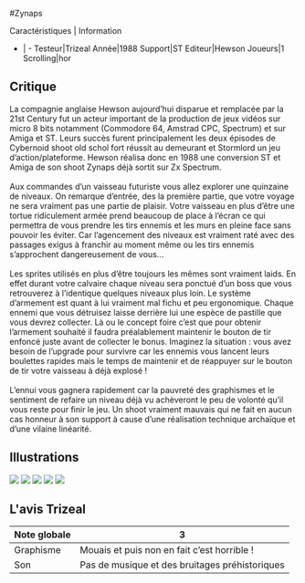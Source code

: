 #Zynaps

Caractéristiques | Information
- | -
Testeur|Trizeal
Année|1988
Support|ST
Editeur|Hewson
Joueurs|1
Scrolling|hor

## Critique
La compagnie anglaise Hewson aujourd’hui disparue et remplacée par la 21st Century fut un acteur important de la production de jeux vidéos sur micro 8 bits notamment (Commodore 64, Amstrad CPC, Spectrum) et sur Amiga et ST. Leurs succès furent principalement les deux épisodes de Cybernoid shoot old schol fort réussit au demeurant et Stormlord un jeu d’action/plateforme. Hewson réalisa donc en 1988 une conversion ST et Amiga de son shoot Zynaps déjà sortit sur Zx Spectrum.<br/><br/>Aux commandes d’un vaisseau futuriste vous allez explorer une quinzaine de niveaux. On remarque d’entrée, des la première partie, que votre voyage ne sera vraiment pas une partie de plaisir. Votre vaisseau en plus d’être une tortue ridiculement armée prend beaucoup de place à l’écran ce qui permettra de vous prendre les tirs ennemis et les murs en pleine face sans pouvoir les éviter. Car l’agencement des niveaux est vraiment raté avec des passages exigus à franchir au moment même ou les tirs ennemis s’approchent dangereusement de vous…<br/><br/>Les sprites utilisés en plus d’être toujours les mêmes sont vraiment laids. En effet durant votre calvaire chaque niveau sera ponctué d’un boss que vous retrouverez à l’identique quelques niveaux plus loin. Le système d’armement est quant à lui vraiment mal fichu et peu ergonomique. Chaque ennemi que vous détruisez laisse derrière lui une espèce de pastille que vous devrez collecter. Là ou le concept foire c’est que pour obtenir l’armement souhaité il faudra préalablement maintenir le bouton de tir enfoncé juste avant de collecter le bonus. Imaginez la situation : vous avez besoin de l’upgrade pour survivre car les ennemis vous lancent leurs boulettes rapides mais le temps de maintenir et de réappuyer sur le bouton de tir votre vaisseau à déjà explosé !<br/><br/>L’ennui vous gagnera rapidement car la pauvreté des graphismes et le sentiment de refaire un niveau déjà vu achèveront le peu de volonté qu’il vous reste pour finir le jeu. Un shoot vraiment mauvais qui ne fait en aucun cas honneur à son support à cause d’une réalisation technique archaïque et d’une vilaine linéarité.<br/>

## Illustrations
![](http://www.shmup.com/images/thumbs/img_fiche_1_1222.png)
![](http://www.shmup.com/images/thumbs/img_fiche_2_1222.png)
![](http://www.shmup.com/images/thumbs/img_fiche_3_1222.png)
![](http://www.shmup.com/images/thumbs/img_fiche_4_1222.png)
![](http://www.shmup.com/images/thumbs/)

## L'avis Trizeal
Note globale|3
-|-
Graphisme|Mouais et puis non en fait c’est horrible ! 
Son|Pas de musique et des bruitages préhistoriques 
